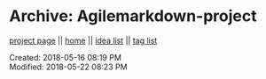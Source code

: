 # Archive: Agilemarkdown-project

[project page](../agilemarkdown-project.md) || [home](../index.md) || [idea list](../ideas.md) || [tag list](../tags.md)

Created: 2018-05-16 08:19 PM  
Modified: 2018-05-22 08:23 PM  
